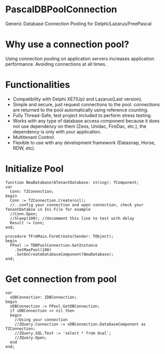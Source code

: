 # PascalDBPoolConnection
Generic Database Connection Pooling for Delphi/Lazarus/FreePascal

# Why use a connection pool?
Using connection pooling on application servers increases application performance. Avoiding connections at all times.

# Functionalities
* Compatibility with Delphi XE7(Up) and Lazarus(Last version).
* Simple and secure, just request connections to the pool. connections are returned to the pool automatically using reference counting.
* Fully Thread-Safe, test project included to perform stress testing.
* Works with any type of database access component because it does not use dependency on them (Zeos, Unidac, FireDac, etc.), the dependency is only with your application.
* Multitenant Control.
* Flexible to use with any development framework (Datasnap, Horse, RDW, etc).

# Initialize Pool
```
function NewDatabase(ATenantDatabase: string): TComponent;
var
  Conn: TZConnection;
begin
  Conn := TZConnection.Create(nil);
  //..config your connection and open connection, check your TenantDatabse in Ini File for example
  //Conn.Open;
  //Sleep(100); //Uncomment this line to test with delay
  Result := Conn;
end;

procedure TFrmMain.FormCreate(Sender: TObject);
begin
  FPool := TDBPoolConnection.GetInstance
    .SetMaxPool(100)
    .SetOnCreateDatabaseComponent(NewDatabase);
end;
```
# Get connection from pool
```
var
  vDBConnection: IDBConnection;
begin
  vDBConnection := FPool.GetDBConnection;
  if vDBConnection <> nil then
  begin   
    //Using your connection
    //ZQuery.Connection := vDBConnection.DatabaseComponent as TZConnection;
    //ZQuery.SQL.Text := 'select * from dual';
    //ZQuery.Open;
  end  
end;
```
